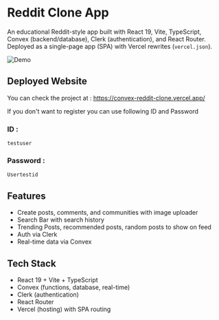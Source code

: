 # Reddit Clone App

An educational Reddit-style app built with React 19, Vite, TypeScript, Convex (backend/database), Clerk (authentication), and React Router. Deployed as a single-page app (SPA) with Vercel rewrites (`vercel.json`).

![Demo](https://res.cloudinary.com/dn2gszsoj/image/upload/v1756781325/Sample_mhzb92.jpg)

## Deployed Website

You can check the project at : https://convex-reddit-clone.vercel.app/

If you don't want to register you can use following ID and Password

### ID : 
```
testuser
```
### Password : 
```
Usertestid
```

## Features
- Create posts, comments, and communities with image uploader
- Search Bar with search history
- Trending Posts, recommended posts, random posts to show on feed
- Auth via Clerk
- Real-time data via Convex

## Tech Stack
- React 19 + Vite + TypeScript
- Convex (functions, database, real-time)
- Clerk (authentication)
- React Router
- Vercel (hosting) with SPA routing